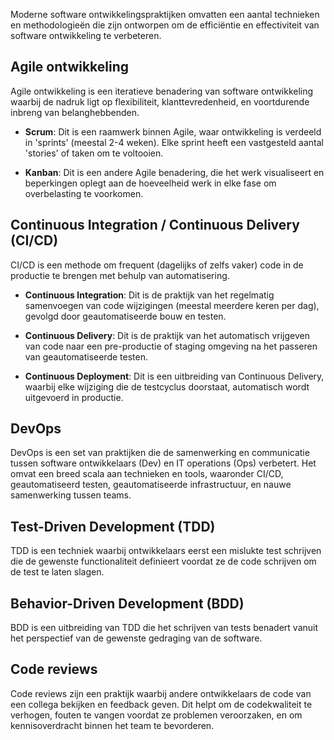 
Moderne software ontwikkelingspraktijken omvatten een aantal technieken en methodologieën die zijn ontworpen om de efficiëntie en effectiviteit van software ontwikkeling te verbeteren.

## Agile ontwikkeling

Agile ontwikkeling is een iteratieve benadering van software ontwikkeling waarbij de nadruk ligt op flexibiliteit, klanttevredenheid, en voortdurende inbreng van belanghebbenden.

- **Scrum**: Dit is een raamwerk binnen Agile, waar ontwikkeling is verdeeld in 'sprints' (meestal 2-4 weken). Elke sprint heeft een vastgesteld aantal 'stories' of taken om te voltooien.

- **Kanban**: Dit is een andere Agile benadering, die het werk visualiseert en beperkingen oplegt aan de hoeveelheid werk in elke fase om overbelasting te voorkomen.

## Continuous Integration / Continuous Delivery (CI/CD)

CI/CD is een methode om frequent (dagelijks of zelfs vaker) code in de productie te brengen met behulp van automatisering.

- **Continuous Integration**: Dit is de praktijk van het regelmatig samenvoegen van code wijzigingen (meestal meerdere keren per dag), gevolgd door geautomatiseerde bouw en testen.

- **Continuous Delivery**: Dit is de praktijk van het automatisch vrijgeven van code naar een pre-productie of staging omgeving na het passeren van geautomatiseerde testen.

- **Continuous Deployment**: Dit is een uitbreiding van Continuous Delivery, waarbij elke wijziging die de testcyclus doorstaat, automatisch wordt uitgevoerd in productie.

## DevOps

DevOps is een set van praktijken die de samenwerking en communicatie tussen software ontwikkelaars (Dev) en IT operations (Ops) verbetert. Het omvat een breed scala aan technieken en tools, waaronder CI/CD, geautomatiseerd testen, geautomatiseerde infrastructuur, en nauwe samenwerking tussen teams.

## Test-Driven Development (TDD)

TDD is een techniek waarbij ontwikkelaars eerst een mislukte test schrijven die de gewenste functionaliteit definieert voordat ze de code schrijven om de test te laten slagen.

## Behavior-Driven Development (BDD)

BDD is een uitbreiding van TDD die het schrijven van tests benadert vanuit het perspectief van de gewenste gedraging van de software.

## Code reviews

Code reviews zijn een praktijk waarbij andere ontwikkelaars de code van een collega bekijken en feedback geven. Dit helpt om de codekwaliteit te verhogen, fouten te vangen voordat ze problemen veroorzaken, en om kennisoverdracht binnen het team te bevorderen.

